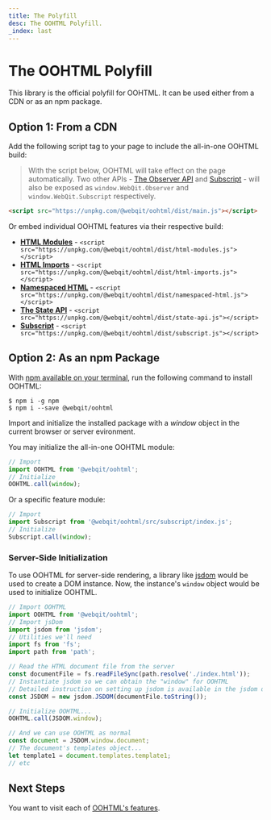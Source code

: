 ```yaml
---
title: The Polyfill
desc: The OOHTML Polyfill.
_index: last
---
```

# The OOHTML Polyfill

This library is the official polyfill for OOHTML. It can be used either from a CDN or as an npm package.

## Option 1: From a CDN

Add the following script tag to your page to include the all-in-one OOHTML build:

> With the script below, OOHTML will take effect on the page automatically. Two other APIs - [The Observer API](../../resources/the-observer-api) and [Subscript](/tooling/subscript) - will also be exposed as `window.WebQit.Observer` and `window.WebQit.Subscript` respectively.

```html
<script src="https://unpkg.com/@webqit/oohtml/dist/main.js"></script>
```

Or embed individual OOHTML features via their respective build:

  + **[HTML Modules](../../spec/html-modules)** - `<script src="https://unpkg.com/@webqit/oohtml/dist/html-modules.js"></script>`
  + **[HTML Imports](../../spec/html-imports)** - `<script src="https://unpkg.com/@webqit/oohtml/dist/html-imports.js"></script>`
  + **[Namespaced HTML](../../spec/namespaced-html)** - `<script src="https://unpkg.com/@webqit/oohtml/dist/namespaced-html.js"></script>`
  + **[The State API](../../spec/the-state-api)** - `<script src="https://unpkg.com/@webqit/oohtml/dist/state-api.js"></script>`
  + **[Subscript](../../spec/subscript)** - `<script src="https://unpkg.com/@webqit/oohtml/dist/subscript.js"></script>`

## Option 2: As an npm Package

With [npm available on your terminal](https://docs.npmjs.com/downloading-and-installing-node-js-and-npm), run the following command to install OOHTML:

```text
$ npm i -g npm
$ npm i --save @webqit/oohtml
```

Import and initialize the installed package with a *window* object in the current browser or server evironment.

You may initialize the all-in-one OOHTML module:

```js
// Import
import OOHTML from '@webqit/oohtml';
// Initialize
OOHTML.call(window);
```

Or a specific feature module:

```js
// Import
import Subscript from '@webqit/oohtml/src/subscript/index.js';
// Initialize
Subscript.call(window);
```

### Server-Side Initialization

To use OOHTML for server-side rendering, a library like [jsdom](https://github.com/jsdom/jsdom) would be used to create a DOM instance. Now, the instance's `window` object would be used to initialize OOHTML.

```js
// Import OOHTML
import OOHTML from '@webqit/oohtml';
// Import jsDom
import jsdom from 'jsdom';
// Utilities we'll need
import fs from 'fs';
import path from 'path';

// Read the HTML document file from the server
const documentFile = fs.readFileSync(path.resolve('./index.html'));
// Instantiate jsdom so we can obtain the "window" for OOHTML
// Detailed instruction on setting up jsdom is available in the jsdom docs
const JSDOM = new jsdom.JSDOM(documentFile.toString());

// Initialize OOHTML...
OOHTML.call(JSDOM.window);

// And we can use OOHTML as normal
const document = JSDOM.window.document;
// The document's templates object...
let template1 = document.templates.template1;
// etc
```

## Next Steps

You want to visit each of [OOHTML's features](../../spec).



